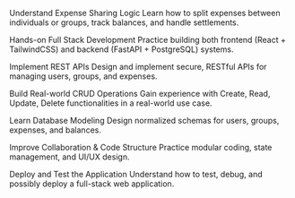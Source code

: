 Understand Expense Sharing Logic
Learn how to split expenses between individuals or groups, track balances, and handle settlements.

Hands-on Full Stack Development
Practice building both frontend (React + TailwindCSS) and backend (FastAPI + PostgreSQL) systems.

Implement REST APIs
Design and implement secure, RESTful APIs for managing users, groups, and expenses.

Build Real-world CRUD Operations
Gain experience with Create, Read, Update, Delete functionalities in a real-world use case.

Learn Database Modeling
Design normalized schemas for users, groups, expenses, and balances.

Improve Collaboration & Code Structure
Practice modular coding, state management, and UI/UX design.

Deploy and Test the Application
Understand how to test, debug, and possibly deploy a full-stack web application.
